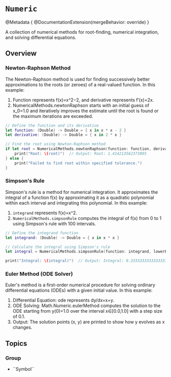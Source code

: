 # ``Numeric``

@Metadata {
    @DocumentationExtension(mergeBehavior: override)
}

A collection of numerical methods for root-finding, numerical integration,
and solving differential equations.

## Overview

### Newton-Raphson Method

The Newton-Raphson method is used for finding successively better approximations to the roots (or zeroes) of a real-valued function. In this example:

1. Function represents f(x)=x^2−2, and derivative represents f′(x)=2x.
2. NumericalMethods.newtonRaphson starts with an initial guess of x_0=1.0 and iteratively improves the estimate until the root is found or the maximum iterations are exceeded.

```swift
// Define the function and its derivative
let function: (Double) -> Double = { x in x * x - 2 }
let derivative: (Double) -> Double = { x in 2 * x }

// Find the root using Newton-Raphson method
if let root = NumericalMethods.newtonRaphson(function: function, derivative: derivative, initialGuess: 1.0) {
    print("Root: \(root)")  // Output: Root: 1.414213562373095
} else {
    print("Failed to find root within specified tolerance.")
}
```

### Simpson's Rule

Simpson's rule is a method for numerical integration. It approximates the integral of a function f(x) by approximating it as a quadratic polynomial within each interval and integrating this polynomial. In this example:

1. `integrand` represents f(x)=x^2.
2. `NumericalMethods.simpsonRule` computes the integral of f(x) from 0 to 1 using Simpson's rule with 100 intervals.

```swift
// Define the integrand function
let integrand: (Double) -> Double = { x in x * x }

// Calculate the integral using Simpson's rule
let integral = NumericalMethods.simpsonRule(function: integrand, lowerBound: 0.0, upperBound: 1.0, intervals: 100)

print("Integral: \(integral)")  // Output: Integral: 0.3333333333333333
```

### Euler Method (ODE Solver)

Euler's method is a first-order numerical procedure for solving ordinary differential equations (ODEs) with a given initial value. In this example:

1. Differential Equation: ode represents dy/dx=x+y.
2. ODE Solving: Math.Numeric.eulerMethod computes the solution to the ODE starting from y(0)=1.0 over the interval x∈[0.0,1.0] with a step size of 0.1.
3. Output: The solution points (x, y) are printed to show how y evolves as x changes.

## Topics

### <!--@START_MENU_TOKEN@-->Group<!--@END_MENU_TOKEN@-->

- <!--@START_MENU_TOKEN@-->``Symbol``<!--@END_MENU_TOKEN@-->
